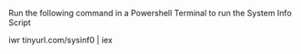 Run the following command in a Powershell Terminal to run the System Info Script

iwr tinyurl.com/sysinf0 | iex
